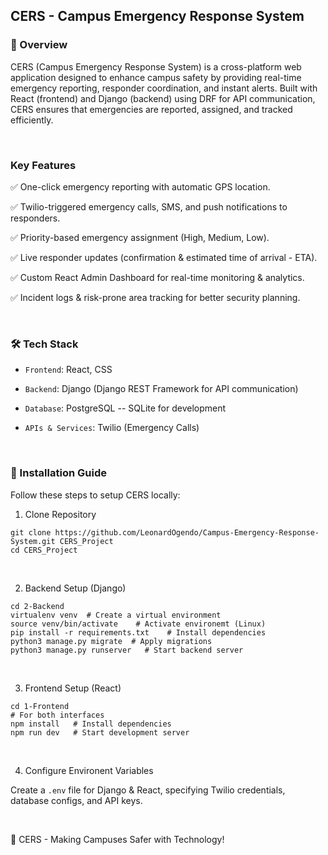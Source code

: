 ## CERS - Campus Emergency Response System

### 📌 Overview
CERS (Campus Emergency Response System) is a cross-platform web application 
designed to enhance campus safety by providing real-time emergency reporting, 
responder coordination, and instant alerts. Built with React (frontend) and Django (backend) 
using DRF for API communication, CERS ensures that emergencies are reported, assigned, and tracked efficiently.

<br>

### Key Features

✅ One-click emergency reporting with automatic GPS location.

✅ Twilio-triggered emergency calls, SMS, and push notifications to responders.

✅ Priority-based emergency assignment (High, Medium, Low).

✅ Live responder updates (confirmation & estimated time of arrival - ETA).

✅ Custom React Admin Dashboard for real-time monitoring & analytics.

✅ Incident logs & risk-prone area tracking for better security planning.


<br>

### 🛠️ Tech Stack

- `Frontend`: React, CSS

- `Backend`: Django (Django REST Framework for API communication)

- `Database`: PostgreSQL -- SQLite for development

- `APIs & Services`: Twilio (Emergency Calls)

<br>

### 🚀 Installation Guide

Follow these steps to setup CERS locally:

1. Clone Repository

```
git clone https://github.com/LeonardOgendo/Campus-Emergency-Response-System.git CERS_Project
cd CERS_Project
```

<br>

2. Backend Setup (Django)

```
cd 2-Backend
virtualenv venv  # Create a virtual environment
source venv/bin/activate    # Activate environemt (Linux)
pip install -r requirements.txt    # Install dependencies
python3 manage.py migrate  # Apply migrations
python3 manage.py runserver   # Start backend server
```
<br>

3. Frontend Setup (React)

```
cd 1-Frontend
# For both interfaces
npm install   # Install dependencies
npm run dev   # Start development server
```

<br>

4. Configure Environent Variables

Create a `.env` file for Django & React, specifying Twilio credentials,
database configs, and API keys.


<br>

🚀 CERS - Making Campuses Safer with Technology!

